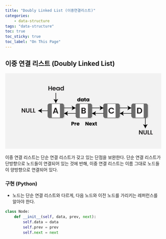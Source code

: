 ```yaml
---
title: "Doubly Linked List (이중연결리스트)"
categories:
    - data-structure
tags: "data-structure"
toc: true
toc_sticky: true
toc_label: "On This Page"
---
```


## 이중 연결 리스트 (Doubly Linked List)

![이중연결리스트](/assets/images/doubly-linked-list.png "Doubly Linked List")

이중 연결 리스트는 단순 연결 리스트가 갖고 있는 단점을 보완한다.
단순 연결 리스트가 단방향으로 노드들이 연결되어 있는 것에 반해, 이중 연결 리스트는 이름 그대로 노드들이 양방향으로 연결되어 있다.

### 구현 (Python)
- 노드는 단순 연결 리스트와 다르게, 다음 노드와 이전 노드를 가리키는 레퍼런스를 알아야 한다. 
```python
class Node:
    def __init__(self, data, prev, next):
        self.data = data
        self.prev = prev
        self.next = next
```